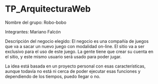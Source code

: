 # TP_ArquitecturaWeb

Nombre del grupo: Robo-bobo

Integrantes: Mariano Falcón

Descripción del negocio elegido: El negocio es una compañía de juegos que va a sacar un nuevo juego con modalidad on-line. El sitio va a ser exclusivo para el uso de este juego. La gente tiene que crear su cuenta en el sitio, y este mismo usuario será usado para poder jugar.

La idea está basada en un proyecto personal con esas características, aunque todavía no está ni cerca de poder ejecutar esas funciones y dependiendo de los tiempos, puedo llegar o no.
